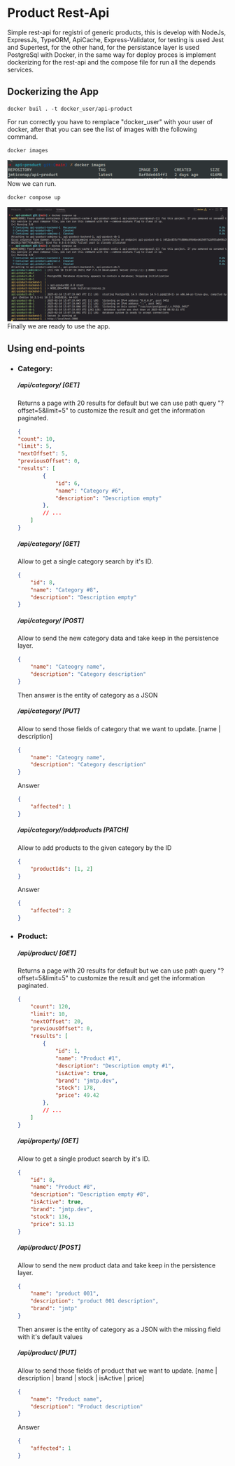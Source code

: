 # Product Rest-Api
Simple rest-api for registri of generic products, this is develop with NodeJs, ExpressJs, TypeORM, ApiCache, Express-Validator, for testing is used Jest and Supertest, for the other hand, for the persistance layer is used PostgreSql with Docker, in the same way for deploy proces is implement dockerizing for the rest-api and the compose file for run all the depends services.

## Dockerizing the App
```shell
docker buil . -t docker_user/api-product
```
For run correctly you have to remplace "docker_user" with your user
of docker, after that you can see the list of images with the following 
command.
```sh
docker images
```
![Docker image list](images/docker_image_api.png)
Now we can run.
```sh
docker compose up
```
![Docker compose running](images/docker_compose_running.png)
Finally we are ready to use the app.

## Using end-points
- ### Category:
    ##### /api/category/ [GET]
    Returns a page with 20 results for default but we can use path query "?offset=5&limit=5" to customize the result and get the information paginated.
    ```json
    {
	"count": 10,
	"limit": 5,
	"nextOffset": 5,
	"previousOffset": 0,
	"results": [
    		{
    			"id": 6,
    			"name": "Category #6",
    			"description": "Description empty"
    		},
    		// ...
	    ]
    }
    ```
    ##### /api/category/<ID> [GET]
    Allow to get a single category search by it's ID.
    ```json
    {
		"id": 8,
		"name": "Category #8",
		"description": "Description empty"
	}
    ```
    ##### /api/category/ [POST]
    Allow to send the new category data and take keep in the persistence layer.
    ```json
    {
    	"name": "Cateogry name",
    	"description": "Category description"
    }
    ```
    Then answer is the entity of category as a JSON
    ##### /api/category/<ID> [PUT]
    Allow to send those fields of category that we want to update. [name | description]
    ```json
    {
    	"name": "Cateogry name",
    	"description": "Category description"
    }
    ```
    Answer
    ```json
    {
    	"affected": 1
    }
    ```
    ##### /api/category/<ID>/addproducts [PATCH]
    Allow to add products to the given category by the ID
    ```json
    {
    	"productIds": [1, 2]
    }
    ```
    Answer
    ```json
    {
	    "affected": 2
    }
    ```
- ### Product:
    ##### /api/product/ [GET]
    Returns a page with 20 results for default but we can use path query "?offset=5&limit=5" to customize the result and get the information paginated.
    ```json
    {
    	"count": 120,
    	"limit": 10,
    	"nextOffset": 20,
    	"previousOffset": 0,
    	"results": [
    		{
    			"id": 1,
    			"name": "Product #1",
    			"description": "Description empty #1",
    			"isActive": true,
    			"brand": "jmtp.dev",
    			"stock": 178,
    			"price": 49.42
    		},
    		// ...
    	]
    }
    ```
    ##### /api/property/<ID> [GET]
    Allow to get a single product search by it's ID.
    ```json
    {
    	"id": 8,
    	"name": "Product #8",
    	"description": "Description empty #8",
    	"isActive": true,
    	"brand": "jmtp.dev",
    	"stock": 136,
    	"price": 51.13
    }
    ```
    ##### /api/product/ [POST]
    Allow to send the new product data and take keep in the persistence layer.
    ```json
    {
    	"name": "product 001",
    	"description": "product 001 description",
    	"brand": "jmtp"
    }
    ```
    Then answer is the entity of category as a JSON with the missing field with it's default values
    ##### /api/product/<ID> [PUT]
    Allow to send those fields of product that we want to update. [name | description | brand | stock | isActive | price]
    ```json
    {
    	"name": "Product name",
    	"description": "Product description"
    }
    ```
    Answer
    ```json
    {
    	"affected": 1
    }
    ```
